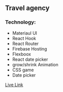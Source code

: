 ## Travel agency

### Technology:

- Materiaul UI
- React Hook
- React Router
- Firebase Hosting
- Flexboox
- React date picker
- grow/shrink Animation
- CSS game
- Date picker


[Live Link](https://aribnb-clone.netlify.app/)
